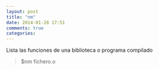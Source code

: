 ```yaml
---
layout: post
title: "nm"
date: 2014-01-28 17:51
comments: true
categories: 
---
```

Lista las funciones de una biblioteca o programa compilado

>$nm fichero.o

